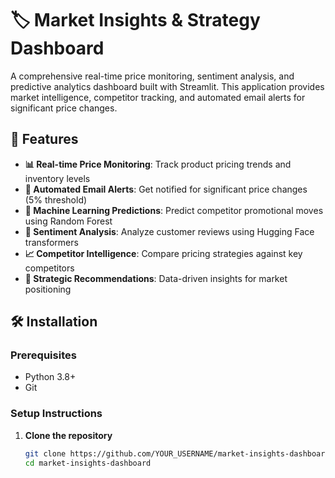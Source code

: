 # 🏷️ Market Insights & Strategy Dashboard

A comprehensive real-time price monitoring, sentiment analysis, and predictive analytics dashboard built with Streamlit. This application provides market intelligence, competitor tracking, and automated email alerts for significant price changes.

## 🚀 Features

- **📊 Real-time Price Monitoring**: Track product pricing trends and inventory levels
- **📧 Automated Email Alerts**: Get notified for significant price changes (5% threshold)
- **🤖 Machine Learning Predictions**: Predict competitor promotional moves using Random Forest
- **🧠 Sentiment Analysis**: Analyze customer reviews using Hugging Face transformers
- **📈 Competitor Intelligence**: Compare pricing strategies against key competitors
- **🎯 Strategic Recommendations**: Data-driven insights for market positioning

## 🛠️ Installation

### Prerequisites
- Python 3.8+
- Git

### Setup Instructions

1. **Clone the repository**
   ```bash
   git clone https://github.com/YOUR_USERNAME/market-insights-dashboard.git
   cd market-insights-dashboard